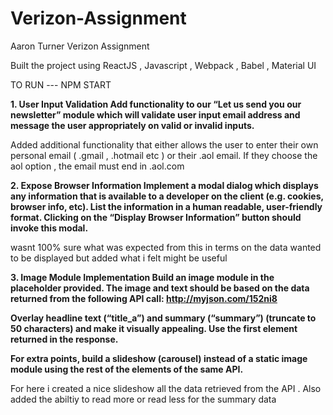 # Verizon-Assignment
Aaron Turner Verizon Assignment

Built the project using ReactJS , Javascript , Webpack , Babel , Material UI

TO RUN --- NPM START

<b>1. User Input Validation
Add functionality to our “Let us send you our newsletter” module which will validate user input email address and message the user appropriately on valid or invalid inputs.</b>

Added additional functionality that either allows the user to enter their own personal email ( .gmail , .hotmail etc ) or their .aol email.
If they choose the aol option , the email must end in .aol.com

<b>2. Expose Browser Information
Implement a modal dialog which displays any information that is available to a developer on the client (e.g. cookies, browser info, etc). List the information in a human readable, user-friendly format. Clicking on the “Display Browser Information” button should invoke this modal.</b>

wasnt 100% sure what was expected from this in terms on the data wanted to be displayed but added what i felt might be useful 


<b>3. Image Module Implementation
Build an image module in the placeholder provided.
The image and text should be based on the data returned from the following API call: http://myjson.com/152ni8 

Overlay headline text (“title_a”) and summary (“summary”) (truncate to 50 characters) and make it visually appealing. Use the first element returned in the response.

For extra points, build a slideshow (carousel) instead of a static image module using the rest of the elements of the same API.</b>

For here i created a nice slideshow all the data retrieved from the API .
Also added the abiltiy to read more or read less for the summary data 
